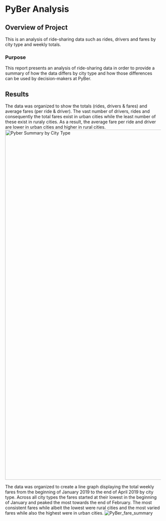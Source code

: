 # PyBer Analysis
## Overview of Project
This is an analysis of ride-sharing data such as rides, drivers and fares by city type and weekly totals.
### Purpose
This report presents an analysis of ride-sharing data in order to provide a summary of how the data differs by city type and how those differences can be used by decision-makers at PyBer.

## Results
The data was organized to show the totals (rides, drivers & fares) and average fares (per ride & driver). The vast number of drivers, rides and consequently the total fares exist in urban cities while the least number of these exist in ruraly cities. As a result, the average fare per ride and driver are lower in urban cities and higher in rural cities.
<img width="1132" alt="Pyber Summary by City Type" src="https://user-images.githubusercontent.com/96451672/152651854-7eadc5a9-3a0c-47ab-93ad-b43459b73f6c.png">

The data was organized to create a line graph displaying the total weekly fares from the beginning of January 2019 to the end of April 2019 by city type. Across all city types the fares started at their lowest in the beginning of January and peaked the most towards the end of February. The most consistent fares while albeit the lowest were rural cities and the most varied fares while also the highest were in urban cities.
![PyBer_fare_summary](https://user-images.githubusercontent.com/96451672/152652459-1fbc7b08-70f2-4ffd-9368-7a217c5318bf.png)
